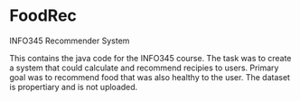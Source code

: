 # FoodRec
INFO345 Recommender System

This contains the java code for the INFO345 course. The task was to create a system that could calculate and recommend recipies to users.
Primary goal was to recommend food that was also healthy to the user.
The dataset is propertiary and is not uploaded.
